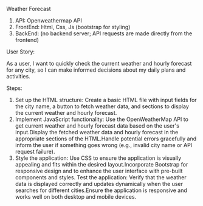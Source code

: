 Weather Forecast

1. API: Openweathermap API
2. FrontEnd: Html, Css, Js (bootstrap for styling)
3. BackEnd: (no backend server; API requests are made directly from the frontend)

User Story:

As a user, I want to quickly check the current weather and hourly forecast for any city, so I can make informed decisions about my daily plans and activities.

Steps:

1. Set up the HTML structure: Create a basic HTML file with input fields for the city name, a button to fetch weather data, and sections to display the current weather and hourly forecast.
2. Implement JavaScript functionality: Use the OpenWeatherMap API to get current weather and hourly forecast data based on the user's input.Display the fetched weather data and hourly forecast in the appropriate sections of the HTML.Handle potential errors gracefully and inform the user if something goes wrong (e.g., invalid city name or API request failure).
3. Style the application: Use CSS to ensure the application is visually appealing and fits within the desired layout.Incorporate Bootstrap for responsive design and to enhance the user interface with pre-built components and styles.
Test the application: Verify that the weather data is displayed correctly and updates dynamically when the user searches for different cities.Ensure the application is responsive and works well on both desktop and mobile devices.
